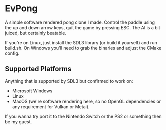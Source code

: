 # EvPong

A simple software rendered pong clone I made. Control the paddle using the up and down arrow keys, quit the game by pressing ESC. The AI is a bit juiced, but certainly beatable.

If you're on Linux, just install the SDL3 library (or build it yourself) and run build.sh. On Windows you'll need to grab the binaries and adjust the CMake config.

## Supported Platforms

Anything that is supported by SDL3 but confirmed to work on:

- Microsoft Windows
- Linux
- MacOS (we're software rendering here, so no OpenGL dependencies or any requirement for Vulkan or Metal).

If you wanna try port it to the Nintendo Switch or the PS2 or something then be my guest.

